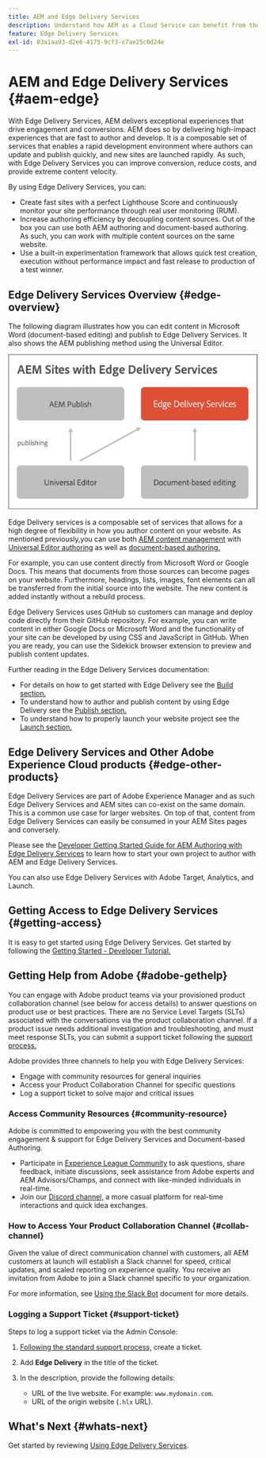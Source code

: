```yaml
---
title: AEM and Edge Delivery Services
description: Understand how AEM as a Cloud Service can benefit from the performance and perfect Lighthouse scores offered by Edge Delivery Services.
feature: Edge Delivery Services
exl-id: 03a1aa93-d2e6-4175-9cf3-c7ae25c0d24e
---
```


# AEM and Edge Delivery Services {#aem-edge}

With Edge Delivery Services, AEM delivers exceptional experiences that drive engagement and conversions. AEM does so by delivering high-impact experiences that are fast to author and develop. It is a composable set of services that enables a rapid development environment where authors can update and publish quickly, and new sites are launched rapidly. As such, with Edge Delivery Services you can improve conversion, reduce costs, and provide extreme content velocity.

By using Edge Delivery Services, you can:

* Create fast sites with a perfect Lighthouse Score and continuously monitor your site performance through real user monitoring (RUM).
* Increase authoring efficiency by decoupling content sources. Out of the box you can use both AEM authoring and document-based authoring. As such, you can work with multiple content sources on the same website.
* Use a built-in experimentation framework that allows quick test creation, execution without performance impact and fast release to production of a test winner.

## Edge Delivery Services Overview {#edge-overview}

The following diagram illustrates how you can edit content in Microsoft Word (document-based editing) and publish to Edge Delivery Services. It also shows the AEM publishing method using the Universal Editor.

![Edge Delivery Architecture](assets/AEM-with-EDS-publishing-simple2.png)

Edge Delivery services is a composable set of services that allows for a high degree of flexibility in how you author content on your website. As mentioned previously,you can use both [AEM content management](https://experienceleague.adobe.com/docs/experience-manager-cloud-service/content/sites/authoring/getting-started/concepts.html) with [Universal Editor authoring](/help/implementing/universal-editor/introduction.md) as well as [document-based authoring.](https://www.aem.live/docs/authoring)

For example, you can use content directly from Microsoft Word or Google Docs. This means that documents from those sources can become pages on your website. Furthermore, headings, lists, images, font elements can all be transferred from the initial source into the website. The new content is added instantly without a rebuild process.

Edge Delivery Services uses GitHub so customers can manage and deploy code directly from their GitHub repository. For example, you can write content in either Google Docs or Microsoft Word and the functionality of your site can be developed by using CSS and JavaScript in GitHub. When you are ready, you can use the Sidekick browser extension to preview and publish content updates.

Further reading in the Edge Delivery Services documentation:

* For details on how to get started with Edge Delivery see the [Build section.](https://www.aem.live/docs/#build)
* To understand how to author and publish content by using Edge Delivery see the [Publish section.](https://www.aem.live/docs/authoring)
* To understand how to properly launch your website project see the [Launch section.](https://www.aem.live/docs/#launch)

## Edge Delivery Services and Other Adobe Experience Cloud products {#edge-other-products}

Edge Delivery Services are part of Adobe Experience Manager and as such Edge Delivery Services and AEM sites can co-exist on the same domain. This is a common use case for larger websites. On top of that, content from Edge Delivery Services can easily be consumed in your AEM Sites pages and conversely.

Please see the [Developer Getting Started Guide for AEM Authoring with Edge Delivery Services](/help/edge/edge-dev-getting-started.md) to learn how to start your own project to author with AEM and Edge Delivery Services.

You can also use Edge Delivery Services with Adobe Target, Analytics, and Launch.

## Getting Access to Edge Delivery Services {#getting-access}

It is easy to get started using Edge Delivery Services. Get started by following the [Getting Started - Developer Tutorial.](https://www.aem.live/developer/tutorial)

## Getting Help from Adobe {#adobe-gethelp}

You can engage with Adobe product teams via your provisioned product collaboration channel (see below for access details) to answer questions on product use or best practices. There are no Service Level Targets (SLTs) associated with the conversations via the product collaboration channel. If a product issue needs additional investigation and troubleshooting, and must meet response SLTs, you can submit a support ticket following the [support process.](https://experienceleague.adobe.com/?support-tab=home#support)

Adobe provides three channels to help you with Edge Delivery Services:

* Engage with community resources for general inquiries
* Access your Product Collaboration Channel for specific questions
* Log a support ticket to solve major and critical issues

### Access Community Resources {#community-resource}

Adobe is committed to empowering you with the best community engagement & support for Edge Delivery Services and Document-based Authoring.

* Participate in [Experience League Community](https://adobe.ly/3Q6kTKl) to ask questions, share feedback, initiate discussions, seek assistance from Adobe experts and AEM Advisors/Champs, and connect with like-minded individuals in real-time.
* Join our [Discord channel,](https://discord.gg/aem-live) a more casual platform for real-time interactions and quick idea exchanges.

### How to Access Your Product Collaboration Channel {#collab-channel}

Given the value of direct communication channel with customers, all AEM customers at launch will establish a Slack channel for speed, critical updates, and scaled reporting on experience quality. You receive an invitation from Adobe to join a Slack channel specific to your organization.

For more information, see [Using the Slack Bot](https://www.aem.live/docs/slack) document for more details.

### Logging a Support Ticket {#support-ticket}

Steps to log a support ticket via the Admin Console:

1. [Following the standard support process,](https://experienceleague.adobe.com/?support-tab=home#support) create a ticket.
1. Add **Edge Delivery** in the title of the ticket.
1. In the description, provide the following details:

    * URL of the live website. For example: `www.mydomain.com`.
    * URL of the origin website (`.hlx` URL).

## What's Next {#whats-next}

Get started by reviewing [Using Edge Delivery Services](/help/edge/using.md).
